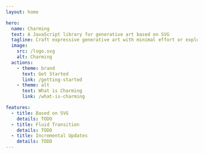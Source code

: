 ```yaml
---
layout: home

hero:
  name: Charming
  text: A JavaScript library for generative art based on SVG
  tagline: Craft expressive generative art with minimal effort or explore the most fun way to learn SVG
  image:
    src: /logo.svg
    alt: Charming
  actions:
    - theme: brand
      text: Get Started
      link: /getting-started
    - theme: alt
      text: What is Charming
      link: /what-is-charming

features:
  - title: Based on SVG
    details: TODO
  - title: Fluid Transition
    details: TODO
  - title: Incremental Updates
    details: TODO
---
```

